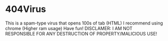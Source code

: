 # 404Virus
This is a spam-type virus that opens 100s of tab (HTML)
I recommend using chrome (Higher ram usage)
Have fun!
DISCLAMER: I AM NOT RESPONSIBLE FOR ANY DESTRUCTION OF PROPERTY/MALICIOUS USE!